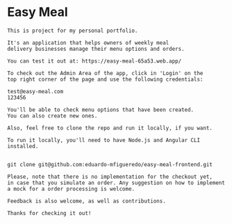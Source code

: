 <!DOCTYPE html>
<html>
<head>
  <meta charset="UTF-8">
</head>
  <body>
    <h1>Easy Meal</h1>

    This is project for my personal portfolio. 
    
    It's an application that helps owners of weekly meal 
    delivery businesses manage their menu options and orders.

    You can test it out at: https://easy-meal-65a53.web.app/
    
    To check out the Admin Area of the app, click in 'Login' on the 
    top right corner of the page and use the following credentials:

    test@easy-meal.com
    123456

    You'll be able to check menu options that have been created. 
    You can also create new ones.

    Also, feel free to clone the repo and run it locally, if you want.

    To run it locally, you'll need to have Node.js and Angular CLI installed.

<pre><code>
git clone git@github.com:eduardo-mfigueredo/easy-meal-frontend.git
</code></pre>

    Please, note that there is no implementation for the checkout yet,
    in case that you simulate an order. Any suggestion on how to implement
    a mock for a order processing is welcome.

    Feedback is also welcome, as well as contributions.

    Thanks for checking it out!

  </body>
</html>
